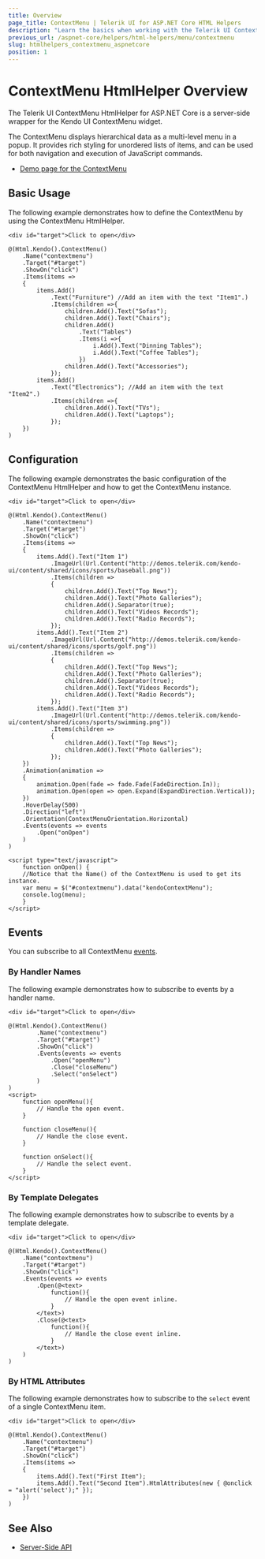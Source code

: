 ```yaml
---
title: Overview
page_title: ContextMenu | Telerik UI for ASP.NET Core HTML Helpers
description: "Learn the basics when working with the Telerik UI ContextMenu HtmlHelper for ASP.NET Core (MVC 6 or ASP.NET Core MVC)."
previous_url: /aspnet-core/helpers/html-helpers/menu/contextmenu
slug: htmlhelpers_contextmenu_aspnetcore
position: 1
---
```


# ContextMenu HtmlHelper Overview

The Telerik UI ContextMenu HtmlHelper for ASP.NET Core is a server-side wrapper for the Kendo UI ContextMenu widget.

The ContextMenu displays hierarchical data as a multi-level menu in a popup. It provides rich styling for unordered lists of items, and can be used for both navigation and execution of JavaScript commands.

* [Demo page for the ContextMenu](https://demos.telerik.com/aspnet-core/menu/context-menu)

## Basic Usage

The following example demonstrates how to define the ContextMenu by using the ContextMenu HtmlHelper.

```Razor
<div id="target">Click to open</div>

@(Html.Kendo().ContextMenu()
    .Name("contextmenu")
    .Target("#target")
    .ShowOn("click")
    .Items(items =>
    {
        items.Add()
            .Text("Furniture") //Add an item with the text "Item1".)
            .Items(children =>{
                children.Add().Text("Sofas");
                children.Add().Text("Chairs");
                children.Add()
                    .Text("Tables")
                    .Items(i =>{
                        i.Add().Text("Dinning Tables");
                        i.Add().Text("Coffee Tables");
                    })
                children.Add().Text("Accessories");
            });
        items.Add()
            .Text("Electronics"); //Add an item with the text "Item2".)
            .Items(children =>{
                children.Add().Text("TVs");
                children.Add().Text("Laptops");
            });
    })
)
```

## Configuration

The following example demonstrates the basic configuration of the ContextMenu HtmlHelper and how to get the ContextMenu instance.

```Razor
<div id="target">Click to open</div>

@(Html.Kendo().ContextMenu()
    .Name("contextmenu")
    .Target("#target")
    .ShowOn("click")
    .Items(items =>
    {
        items.Add().Text("Item 1")
            .ImageUrl(Url.Content("http://demos.telerik.com/kendo-ui/content/shared/icons/sports/baseball.png"))
            .Items(children =>
            {
                children.Add().Text("Top News");
                children.Add().Text("Photo Galleries");
                children.Add().Separator(true);
                children.Add().Text("Videos Records");
                children.Add().Text("Radio Records");
            });
        items.Add().Text("Item 2")
            .ImageUrl(Url.Content("http://demos.telerik.com/kendo-ui/content/shared/icons/sports/golf.png"))
            .Items(children =>
            {
                children.Add().Text("Top News");
                children.Add().Text("Photo Galleries");
                children.Add().Separator(true);
                children.Add().Text("Videos Records");
                children.Add().Text("Radio Records");
            });
        items.Add().Text("Item 3")
            .ImageUrl(Url.Content("http://demos.telerik.com/kendo-ui/content/shared/icons/sports/swimming.png"))
            .Items(children =>
            {
                children.Add().Text("Top News");
                children.Add().Text("Photo Galleries");
            });
    })
    .Animation(animation =>
    {
        animation.Open(fade => fade.Fade(FadeDirection.In));
        animation.Open(open => open.Expand(ExpandDirection.Vertical));         
    })
    .HoverDelay(500)
    .Direction("left")
    .Orientation(ContextMenuOrientation.Horizontal)
    .Events(events => events
        .Open("onOpen")
    )
)

<script type="text/javascript">
    function onOpen() {
    //Notice that the Name() of the ContextMenu is used to get its instance.
    var menu = $("#contextmenu").data("kendoContextMenu");
    console.log(menu);
    }
</script>
```

## Events

You can subscribe to all ContextMenu [events](https://docs.telerik.com/kendo-ui/api/javascript/ui/contextmenu#events).

### By Handler Names

The following example demonstrates how to subscribe to events by a handler name.

```Razor
<div id="target">Click to open</div>

@(Html.Kendo().ContextMenu()
        .Name("contextmenu")
        .Target("#target")
        .ShowOn("click")
        .Events(events => events
            .Open("openMenu")
            .Close("closeMenu")
            .Select("onSelect")
        )
)
<script>
    function openMenu(){
        // Handle the open event.
    }

    function closeMenu(){
        // Handle the close event.
    }

    function onSelect(){
        // Handle the select event.
    }
</script>
```

### By Template Delegates

The following example demonstrates how to subscribe to events by a template delegate.

```Razor
<div id="target">Click to open</div>

@(Html.Kendo().ContextMenu()
    .Name("contextmenu")
    .Target("#target")
    .ShowOn("click")
    .Events(events => events
        .Open(@<text>
            function(){
                // Handle the open event inline.
            }
        </text>)
        .Close(@<text>
            function(){
                // Handle the close event inline.
            }
        </text>)
    )
)
```

### By HTML Attributes

The following example demonstrates how to subscribe to the `select` event of a single ContextMenu item.

```Razor
<div id="target">Click to open</div>

@(Html.Kendo().ContextMenu()
    .Name("contextmenu")
    .Target("#target")
    .ShowOn("click")
    .Items(items =>
    {       
        items.Add().Text("First Item");
        items.Add().Text("Second Item").HtmlAttributes(new { @onclick = "alert('select');" });
    })
)
```

## See Also

* [Server-Side API](/api/menu)
